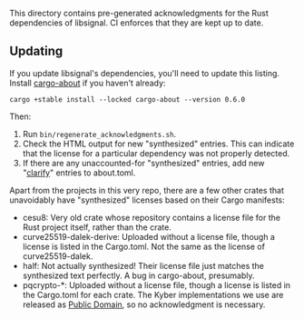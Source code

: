 This directory contains pre-generated acknowledgments for the Rust dependencies of libsignal. CI enforces that they are kept up to date.

## Updating

If you update libsignal's dependencies, you'll need to update this listing. Install [cargo-about][] if you haven't already:

```shell
cargo +stable install --locked cargo-about --version 0.6.0
```

Then:

1. Run `bin/regenerate_acknowledgments.sh`.
2. Check the HTML output for new "synthesized" entries. This can indicate that the license for a particular dependency was not properly detected.
3. If there are any unaccounted-for "synthesized" entries, add new "[clarify][]" entries to about.toml.

Apart from the projects in this very repo, there are a few other crates that unavoidably have "synthesized" licenses based on their Cargo manifests:

- cesu8: Very old crate whose repository contains a license file for the Rust project itself, rather than the crate.
- curve25519-dalek-derive: Uploaded without a license file, though a license is listed in the Cargo.toml. Not the same as the license of curve25519-dalek.
- half: Not actually synthesized! Their license file just matches the synthesized text perfectly. A bug in cargo-about, presumably.
- pqcrypto-\*: Uploaded without a license file, though a license is listed in the Cargo.toml for each crate. The Kyber implementations we use are released as [Public Domain][kyber], so no acknowledgment is necessary.

[cargo-about]: https://embarkstudios.github.io/cargo-about/
[clarify]: https://embarkstudios.github.io/cargo-about/cli/generate/config.html#the-clarify-field-optional
[kyber]: https://github.com/PQClean/PQClean/blob/round3/crypto_kem/kyber1024/clean/LICENSE
